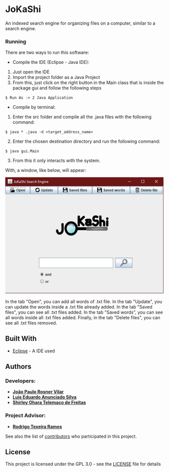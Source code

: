 # JoKaShi

An indexed search engine for organizing files on a computer, similar to a search engine.

### Running

There are two ways to run this software:

* Compile the IDE (Eclipse - Java IDE):
1. Just open the IDE
2. Import the project folder as a Java Project
3. From this, just click on the right button in the Main class that is inside the package gui and follow the following steps
```
$ Run As -> 2 Java Application
```

* Compile by terminal:
1. Enter the src folder and compile all the .java files with the following command:
```
$ java * .java -d <target_address_name>
```
2. Enter the chosen destination directory and run the following command:
```
$ java gui.Main
```
3. From this it only interacts with the system.

With, a window, like below, will appear:

![Example](/images/example.png)

In the tab "Open", you can add all words of .txt file. In the tab "Update", you can update the words inside a .txt file already added. In the tab "Saved files", you can see all .txt files added. In the tab "Saved words", you can see all words inside all .txt files added. Finally, in the tab "Delete files", you can see all .txt files removed.

## Built With

* [Eclipse](https://www.eclipse.org/) - A IDE used

## Authors
### Developers: 
* **[João Paulo Rosner Vilar](vilarjp3@ufrn.edu.br)**
* **[Luís Eduardo Anunciado Silva](cruxiu@ufrn.edu.br)** 
* **[Shirley Ohara Telemaco de Freitas](shirleyohara@ufrn.edu.br)** 
### Project Advisor: 
* **[Rodrigo Texeira Ramos](texramos@gamil.com)** 

See also the list of [contributors](https://github.com/your/project/contributors) who participated in this project.

## License

This project is licensed under the GPL 3.0 - see the [LICENSE](LICENSE) file for details
